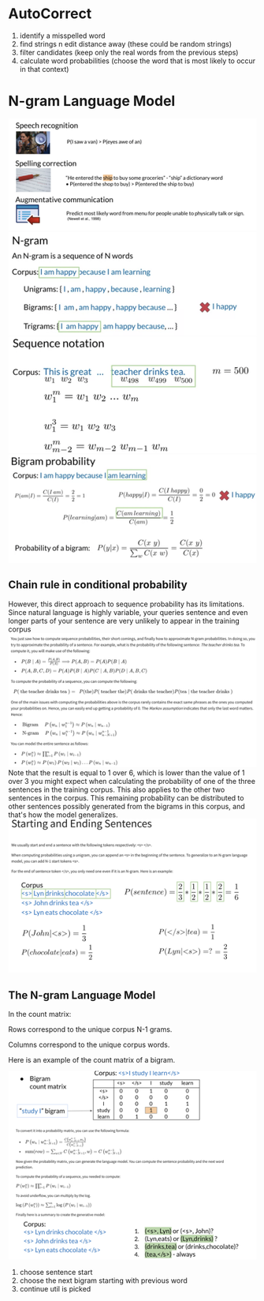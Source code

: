 # AutoCorrect
1. identify a misspelled word
2. find strings n edit distance away (these could be random strings)
3. filter candidates  (keep only the real words from the previous steps)
4. calculate word probabilities (choose the word that is most likely to occur in that context)

# N-gram Language Model
![Tux, the Linux mascot](./images/lang_model_applications.png)
![Tux, the Linux mascot](./images/ng_1.png)
![Tux, the Linux mascot](./images/ng_2.png)
![Tux, the Linux mascot](./images/ng_3.png)

## Chain rule in conditional probability
However, this direct approach to sequence probability has its limitations. Since natural language is highly variable, your queries sentence and even longer parts of your sentence are very unlikely to appear in the training corpus
![Tux, the Linux mascot](./images/ng_est.png)
Note that the result is equal to 1 over 6, which is lower than the value of 1 over 3 you might expect when calculating the probability of one of the three sentences in the training corpus. This also applies to the other two sentences in the corpus. This remaining probability can be distributed to other sentences possibly generated from the bigrams in this corpus, and that's how the model generalizes.
![Tux, the Linux mascot](./images/start_end.png)
## The N-gram Language Model
In the count matrix:

Rows correspond to the unique corpus N-1 grams.

Columns correspond to the unique corpus words.

Here is an example of the count matrix of a bigram.

![Tux, the Linux mascot](./images/ng_lan.png)

1. choose sentence start
2. choose the next bigram starting with previous word
3. continue util </s> is picked
